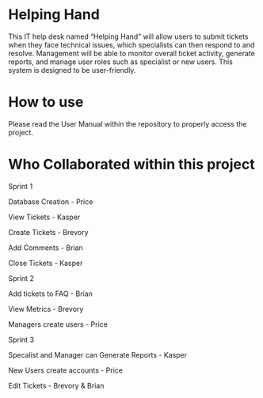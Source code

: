 # Helping Hand

This IT help desk named “Helping Hand” will allow users to submit tickets when they face technical issues, which specialists can then respond to and resolve. Management will be able to monitor overall ticket activity, generate reports, and manage user roles such as specialist or new users. This system is designed to be user-friendly.

# How to use

Please read the User Manual within the repository to properly access the project.


# Who Collaborated within this project

Sprint 1

Database Creation - Price

View Tickets - Kasper

Create Tickets - Brevory

Add Comments - Brian

Close Tickets - Kasper

Sprint 2

Add tickets to FAQ - Brian

View Metrics - Brevory

Managers create users - Price

Sprint 3

Specalist and Manager can Generate Reports - Kasper

New Users create accounts - Price

Edit Tickets - Brevory & Brian
